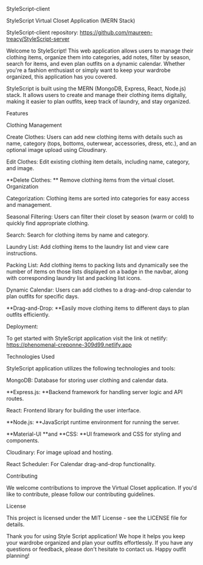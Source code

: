 StyleScript-client

StyleScript Virtual Closet Application (MERN Stack)

StyleScript-client repository: https://github.com/maureen-treacy/StyleScript-server

Welcome to StyleScript! This web application allows users to manage their clothing items, organize them into categories, add notes, filter by season, search for items, and even plan outfits on a dynamic calendar. Whether you're a fashion enthusiast or simply want to keep your wardrobe organized, this application has you covered.

StyleScript is built using the MERN (MongoDB, Express, React, Node.js) stack. It allows users to create and manage their clothing items digitally, making it easier to plan outfits, keep track of laundry, and stay organized.

Features

Clothing Management

Create Clothes: Users can add new clothing items with details such as name, category (tops, bottoms, outerwear, accessories, dress, etc.), and an optional image upload using Cloudinary.

Edit Clothes: Edit existing clothing item details, including name, category, and image.

**Delete Clothes: ** Remove clothing items from the virtual closet. Organization

Categorization: Clothing items are sorted into categories for easy access and management.

Seasonal Filtering: Users can filter their closet by season (warm or cold) to quickly find appropriate clothing.

Search: Search for clothing items by name and category.

Laundry List: Add clothing items to the laundry list and view care instructions.

Packing List: Add clothing items to packing lists and dynamically see the number of items on those lists displayed on a badge in the navbar, along with corresponding laundry list and packing list icons.

Dynamic Calendar: Users can add clothes to a drag-and-drop calendar to plan outfits for specific days.

**Drag-and-Drop: **Easily move clothing items to different days to plan outfits efficiently.

Deployment:

To get started with StyleScript application visit the link ot netlify: https://phenomenal-creponne-309d99.netlify.app

Technologies Used

StyleScript application utilizes the following technologies and tools:

MongoDB: Database for storing user clothing and calendar data.

**Express.js: **Backend framework for handling server logic and API routes.

React: Frontend library for building the user interface.

**Node.js: **JavaScript runtime environment for running the server.

**Material-UI **and **CSS: **UI framework and CSS for styling and components.

Cloudinary: For image upload and hosting.

React Scheduler: For Calendar drag-and-drop functionality.

Contributing

We welcome contributions to improve the Virtual Closet application. If you'd like to contribute, please follow our contributing guidelines.

License

This project is licensed under the MIT License - see the LICENSE file for details.

Thank you for using Style Script application! We hope it helps you keep your wardrobe organized and plan your outfits effortlessly. If you have any questions or feedback, please don't hesitate to contact us. Happy outfit planning!
